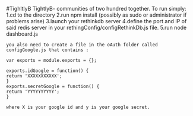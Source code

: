 #TighltlyB
TightlyB- communities of two hundred together.
To run simply:
1.cd to the directory
2.run npm install (possibly as sudo or administrator if problems arise)
3.launch your rethinkdb server
4.define the port and IP of said redis server in your rethingConfig/configRethinkDb.js file.
5.run node dashboard.js

```
you also need to create a file in the oAuth folder called configGoogle.js that contains :

var exports = module.exports = {};

exports.idGoogle = function() {
return 'XXXXXXXXXXX';
}
exports.secretGoogle = function() {
return 'YYYYYYYYYY';
}

where X is your google id and y is your google secret.
```
